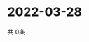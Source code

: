 # 2022-03-28
  共 0条

  <!-- BEGIN -->
  <!-- 最后更新时间Mon Mar 28 2022 03:22:58 GMT+0000 (Coordinated Universal Time) -->
  
  <!-- END -->
  
  